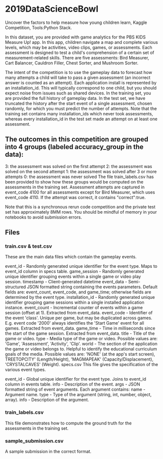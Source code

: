 # 2019DataScienceBowl
Uncover the factors to help measure how young children learn, Kaggle Competition, Tools:Python Stack.

In this dataset, you are provided with game analytics for the PBS KIDS Measure Up! app. In this app, children navigate a map and complete various levels, which may be activities, video clips, games, or assessments. Each assessment is designed to test a child's comprehension of a certain set of measurement-related skills. There are five assessments: Bird Measurer, Cart Balancer, Cauldron Filler, Chest Sorter, and Mushroom Sorter.

The intent of the competition is to use the gameplay data to forecast how many attempts a child will take to pass a given assessment (an incorrect answer is counted as an attempt). Each application install is represented by an installation_id. This will typically correspond to one child, but you should expect noise from issues such as shared devices. In the training set, you are provided the full history of gameplay data. In the test set, we have truncated the history after the start event of a single assessment, chosen randomly, for which you must predict the number of attempts. Note that the training set contains many installation_ids which never took assessments, whereas every installation_id in the test set made an attempt on at least one assessment.

## The outcomes in this competition are grouped into 4 groups (labeled accuracy_group in the data):

3: the assessment was solved on the first attempt
2: the assessment was solved on the second attempt
1: the assessment was solved after 3 or more attempts
0: the assessment was never solved
The file train_labels.csv has been provided to show how these groups would be computed on the assessments in the training set. Assessment attempts are captured in event_code 4100 for all assessments except for Bird Measurer, which uses event_code 4110. If the attempt was correct, it contains "correct":true.

Note that this is a synchronous rerun code competition and the private test set has approximately 8MM rows. You should be mindful of memory in your notebooks to avoid submission errors.

## Files
### train.csv & test.csv
These are the main data files which contain the gameplay events.

event_id - Randomly generated unique identifier for the event type. Maps to event_id column in specs table.
game_session - Randomly generated unique identifier grouping events within a single game or video play session.
timestamp - Client-generated datetime
event_data - Semi-structured JSON formatted string containing the events parameters. Default fields are: event_count, event_code, and game_time; otherwise fields are determined by the event type.
installation_id - Randomly generated unique identifier grouping game sessions within a single installed application instance.
event_count - Incremental counter of events within a game session (offset at 1). Extracted from event_data.
event_code - Identifier of the event 'class'. Unique per game, but may be duplicated across games. E.g. event code '2000' always identifies the 'Start Game' event for all games. Extracted from event_data.
game_time - Time in milliseconds since the start of the game session. Extracted from event_data.
title - Title of the game or video.
type - Media type of the game or video. Possible values are: 'Game', 'Assessment', 'Activity', 'Clip'.
world - The section of the application the game or video belongs to. Helpful to identify the educational curriculum goals of the media. Possible values are: 'NONE' (at the app's start screen), TREETOPCITY' (Length/Height), 'MAGMAPEAK' (Capacity/Displacement), 'CRYSTALCAVES' (Weight).
specs.csv
This file gives the specification of the various event types.

event_id - Global unique identifier for the event type. Joins to event_id column in events table.
info - Description of the event.
args - JSON formatted string of event arguments. Each argument contains:
name - Argument name.
type - Type of the argument (string, int, number, object, array).
info - Description of the argument.

### train_labels.csv
This file demonstrates how to compute the ground truth for the assessments in the training set.

### sample_submission.csv
A sample submission in the correct format.
